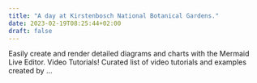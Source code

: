 ```yaml
---
title: "A day at Kirstenbosch National Botanical Gardens."
date: 2023-02-19T08:25:44+02:00
draft: false
---
```


Easily create and render detailed diagrams and charts with the Mermaid Live Editor. Video Tutorials! Curated list of video tutorials and examples created by ...